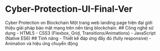 # Cyber-Protection-UI-Final-Ver
 Cyber Protection on Blockchain  Một trang web landing page hiện đại giới thiệu giải pháp bảo mật mạng trên nền tảng blockchain.   ## Công nghệ sử dụng - HTML5 - CSS3 (Flexbox, Grid, Transitions/Animations) - JavaScript (Native ES6)  ## Tính năng - Thiết kế đáp ứng đầy đủ (fully responsive) - Animation và hiệu ứng chuyển động 
